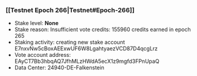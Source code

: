 ### [[Testnet Epoch 266|Testnet#Epoch-266]]
* Stake level: **None**
* Stake reason: Insufficient vote credits: 155960 credits earned in epoch 265
* Staking activity: creating new stake account E7nxvNw5cBoxAEExwUF6W8LgahtyaezVCD87D4qcgLrz
* Vote account address: EAyCT7Bb3hbqAQ7JfhMLzHWdA5ecX1z9mgfd3FPnUpaQ
* Data Center: 24940-DE-Falkenstein